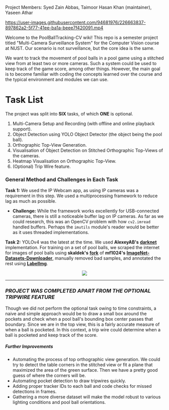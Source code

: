 Project Members: Syed Zain Abbas, Taimoor Hasan Khan (maintainer), Yaseen Athar

https://user-images.githubusercontent.com/94681976/226663837-897862a2-5f77-41ee-ba1a-beee7f420091.mp4

Welcome to the PoolBallTracking-CV wiki! This repo is a semester project titled "Multi-Camera Surveillance System" for the Computer Vision course at NUST. Our scenario is not surveillance, but the core idea is the same. 

We want to track the movement of pool balls in a pool game using a stitched view from at least two or more cameras. Such a system could be used to keep track of the game score, among other things. However, the main goal is to become familiar with coding the concepts learned over the course and the typical environment and modules we can use.

# Task List
The project was split into **SIX** tasks, of which **ONE** is optional.

1. Multi-Camera Setup and Recording (with offline and online playback support).
2. Object Detection using YOLO Object Detector (the object being the pool ball).
3. Orthographic Top-View Generation.
4. Visualisation of Object Detection on Stitched Orthographic Top-Views of the cameras.
5. Heatmap Visualisation on Orthographic Top-View.
6. (Optional) Trip Wire feature.
   

### General Method and Challenges in Each Task

**Task 1:** We used the IP Webcam app, as using IP cameras was a requirement in this step. We used a multiprocessing framework to reduce lag as much as possible. 

- **Challenge:** While the framework works excellently for USB-connected cameras, there is still a noticeable buffer lag on IP cameras. As far as we could research, this was an OpenCV problem with how `cv2.imread` handled buffers. Perhaps the `imutils` module's reader would be better as it uses threaded implementations.

**Task 2:** YOLOv4 was the latest at the time. We used **AlexeyAB's** [**darknet**](https://github.com/AlexeyAB/darknet) implementation. For training on a set of pool balls, we scraped the internet for images of pool balls using **skaldek's** [**fork**](https://github.com/skaldek/ImageNet-Datasets-Downloader) of **mf1024's** [**ImageNet-Datasets-Downloader**](https://github.com/mf1024/ImageNet-Datasets-Downloader), manually removed bad samples, and annotated the rest using [**LabelImg**](https://github.com/heartexlabs/labelImg).

<p align="center">
    <img src=https://user-images.githubusercontent.com/94681976/226643363-f8eb7090-b364-444e-ae3d-eb5db2615744.jpg />
</p>

***

### ***PROJECT WAS COMPLETED APART FROM THE OPTIONAL TRIPWIRE FEATURE***

Though we did not perform the optional task owing to time constraints, a naive and simple approach would be to draw a small box around the pockets and check when a pool ball's bounding box center passes that boundary. Since we are in the top view, this is a fairly accurate measure of when a ball is pocketed. In this context, a trip wire could determine when a ball is pocketed and keep track of the score.

##### Further Improvements
- Automating the process of top orthographic view generation. We could try to detect the table corners in the stitched view or fit a plane that maximized the area of the green surface. Then we have a pretty good guess of where the corners will be.
- Automating pocket detection to draw tripwires quickly.
- Adding proper tracker IDs to each ball and code checks for missed detections in frames.
- Gathering a more diverse dataset will make the model robust to various lighting conditions and pool ball orientations.
